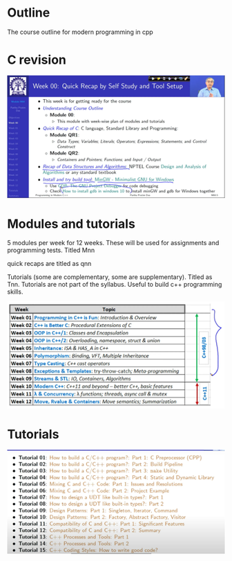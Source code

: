 # Outline

The course outline for modern programming in cpp
# C revision 

![](Pasted%20image%2020230805120128.png)

# Modules and tutorials

5 modules per week for 12 weeks. These will be used for assignments and programming tests. Titled Mnn 

quick recaps are titled as qnn 

Tutorials (some are complementary, some are supplementary). Titled as Tnn. Tutorials are not part of the syllabus. Useful to build c++ programming skills. 

![](Pasted%20image%2020230805121009.png)

# Tutorials 

![](Pasted%20image%2020230805121538.png)


